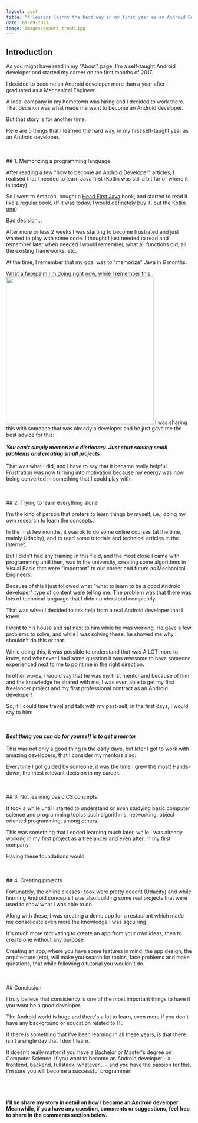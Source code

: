 ```yaml
---
layout: post
title: "4 lessons learnt the hard way in my first year as an Android Developer"
date: 01-09-2021
image: images/papers_trash.jpg
---
```

 
## Introduction
 
As you might have read in my "About" page, I'm a self-taught Android developer and started my career on the first months of 2017. 
  
I decided to become an Android developer more than a year after I graduated as a Mechanical Engineer. 

A local company in my hometown was hiring and I decided to work there. That decision was 
what made me want to become an Android developer.

But that story is for another time.

Here are 5 things that I learned the hard way, in my first self-taught year as an Android developer.

<br>
<br>
## 1. Memorizing a programming language

After reading a few "how to become an Android Developer" articles, I realised that I needed
to learn Java first (Kotlin was still a bit far of where it is today).

So I went to Amazon, bought a [Head First Java](https://www.amazon.co.uk/gp/product/0596009208/ref=as_li_tl?ie=UTF8&camp=1634&creative=6738&creativeASIN=0596009208&linkCode=as2&tag=danielbelez0f-21&linkId=e010509d3adc5a2a4e8a5fcba93c7521)
book, and started to read it like a regular book. (If it was today, I would definetely buy it, but the [Kotlin one](https://amzn.to/3kF538v))

Bad decision...

After more or less 2 weeks I was starting to become frustrated and just wanted to play with
some code. I thought I just needed to read and remember later when needed I would remember,
what all functions did, all the existing frameworks, etc.

At the time, I remember that my goal was to "memorize" Java in 6 months.

What a facepalm I'm doing right now, while I remember this.
<img src="https://media.giphy.com/media/d3YHKs8wwYfce0PS/giphy.gif" width="400" />
I was sharing this with someone that was already a developer and he just gave me the best advice for this:
<br>
<br>
<cite><strong>You can't simply memorize a dictionary. Just start solving small problems and creating small projects</strong></cite>
<br>
<br>
That was what I did, and I have to say that it became really helpful. Frustration was now turning 
into motivation because my energy was now being converted in something that I could play with.

<br>
<br>
## 2. Trying to learn everything alone

I'm the kind of person that prefers to learn things by myself, i.e., doing my own research to 
learn the concepts.

In the first few months, it was ok to do some online courses (at the time, mainly Udacity), 
and to read some tutorials and technical articles in the internet. 

But I didn't had any training in this field, and the most close I came with programming until then, 
was in the university, creating some algorithms in Visual Basic that were "important" to our
career and future as Mechanical Engineers.

Because of this I just followed what "what to learn to be a good Android developer" type of content
were telling me. The problem was that there was lots of technical language that I didn't understood
completely.

That was when I decided to ask help from a real Android developer that I knew.

I went to his house and sat next to him while he was working. He gave a few problems to solve,
and while I was solving these, he showed me why I shouldn't do this or that.

While doing this, it was possible to understand that was A LOT more to know, and whenever 
I had some question it was awesome to have someone experienced next to me to point me in the 
right direction.

In other words, I would say that he was my first mentor and because of him and the knowledge 
he shared with me, I was even able to get my first freelancer project and my first professional 
contract as an Android developer!

So, if I could time travel and talk with my past-self, in the first days, I would say to him:

<br>
<br>
<cite><strong>Best thing you can do for yourself is to get a mentor</strong></cite>
<br>
<br>
This was not only a good thing in the early days, but later I got to work with amazing developers,
that I consider my mentors also.

Everytime I got guided by someone, it was the time I grew the most! Hands-down, the most relevant
decision in my career.

<br>
<br>
## 3. Not learning basic CS concepts

It took a while until I started to understand or even studying basic computer science and programming 
topics such algorithms, networking, object oriented programming, among others.

This was something that I ended learning much later, while I was already working in my first project
as a freelancer and even after, in my first company.

Having these foundations would 

<br>
<br>
## 4. Creating projects 

Fortunately, the online classes I took were pretty decent (Udacity) and while learning Android
concepts I was also building some real projects that were used to show what I was able to do.

Along with these, I was creating a demo app for a restaurant which made me consolidate even more 
the knowledge I was aqcuiring.

It's much more motivating to create an app from your own ideas, then to create one without any purpose.

Creating an app, where you have some features in mind, the app design, the arquitecture (etc), 
will make you search for topics, face problems and make questions, that while following a tutorial 
you wouldn't do.


<br>
<br>
## Conclusion

I truly believe that consistency is one of the most important things to have if you want be a 
good developer.

The Android world is huge and there's a lot to learn, even more if you don't have any background
or education related to IT. 

If there is something that I've been learning in all these years, is that there isn't a single day
that I don't learn. 

It doesn't really matter if you have a Bachelor or Master's degree on Computer Science. If you want 
to become an Android developer - a frontend, backend, fullstack, whatever... - and you have the passion 
for this, I'm sure you will become a successful programmer!

<br>
<br>

#### I'll be share my story in detail on how I became an Android developer. Meanwhile, if you have any question, comments or suggestions, feel free to share in the comments section below.








